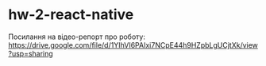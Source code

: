# hw-2-react-native
Посилання на відео-репорт про роботу:
https://drive.google.com/file/d/1YIhVI6PAIxi7NCpE44h9HZpbLgUCjtXk/view?usp=sharing
